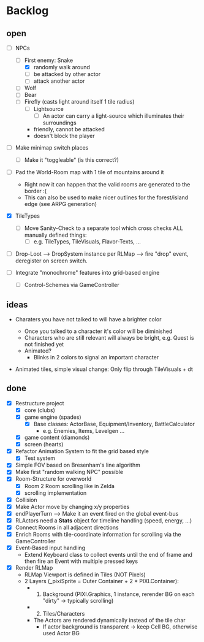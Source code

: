 # Backlog

## open

* [ ] NPCs
  * [ ] First enemy: Snake
    * [x] randomly walk around
    * [ ] be attacked by other actor
    * [ ] attack another actor
  * [ ] Wolf
  * [ ] Bear
  * [ ] Firefly (casts light around itself 1 tile radius)
    * [ ] Lightsource
      * [ ] An actor can carry a light-source which illuminates their surroundings
    * friendly, cannot be attacked
    * doesn't block the player

* [ ] Make minimap switch places
  * [ ] Make it "toggleable" (is this correct?)

* [ ] Pad the World-Room map with 1 tile of mountains around it
  * Right now it can happen that the valid rooms are generated to the border :(
  * This can also be used to make nicer outlines for the forest/island edge (see ARPG generation)

* [x] TileTypes
  * [ ] Move Sanity-Check to a separate tool which cross checks ALL manually defined things:
    * [ ] e.g. TileTypes, TileVisuals, Flavor-Texts, ...

* [ ] Drop-Loot --> DropSystem instance per RLMap --> fire "drop" event, deregister on screen switch.

* [ ] Integrate "monochrome" features into grid-based engine
  * [ ] Control-Schemes via GameController
## ideas

* Charaters you have not talked to will have a brighter color
  * Once you talked to a character it's color will be diminished
  * Characters who are still relevant will always be bright, e.g. Quest is not finished yet
  * Animated?
    * Blinks in 2 colors to signal an important character

* Animated tiles, simple visual change: Only flip through TileVisuals + dt

## done

* [x] Restructure project
  * [x] core (clubs)
  * [x] game engine (spades)
    * [x] Base classes: ActorBase, Equipment/Inventory, BattleCalculator
      * e.g. Enemies, Items, Levelgen ...
  * [x] game content (diamonds)
  * [x] screen (hearts)

* [x] Refactor Animation System to fit the grid based style
  * [x] Test system
* [x] Simple FOV based on Bresenham's line algorithm
* [x] Make first "random walking NPC" possible
* [x] Room-Structure for overworld
  * [x] Room 2 Room scrolling like in Zelda
  * [x] scrolling implementation
* [x] Collision
* [x] Make Actor move by changing x/y properties
* [x] endPlayerTurn --> Make it an event fired on the global event-bus
* [x] RLActors need a **Stats** object for timeline handling (speed, energy, ...)
* [x] Connect Rooms in all adjacent directions
* [x] Enrich Rooms with tile-coordinate information for scrolling via the GameController
* [x] Event-Based input handling
  * Extend Keyboard class to collect events until the end of frame and then fire an Event with multiple pressed keys
* [x] Render RLMap
  * RLMap Viewport is defined in Tiles (NOT Pixels)
  * 2 Layers (_pixiSprite = Outer Container + 2 * PIXI.Container):
    * 1. Background (PIXI.Graphics, 1 instance, rerender BG on each "dirty" -> typically scrolling)
    * 2. Tiles/Characters
    * The Actors are rendered dynamically instead of the tile char
      * If actor background is transparent -> keep Cell BG, otherwise used Actor BG